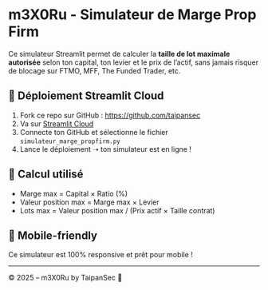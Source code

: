 
# m3X0Ru - Simulateur de Marge Prop Firm

Ce simulateur Streamlit permet de calculer la **taille de lot maximale autorisée** selon ton capital, ton levier et le prix de l’actif, sans jamais risquer de blocage sur FTMO, MFF, The Funded Trader, etc.

## 🚀 Déploiement Streamlit Cloud
1. Fork ce repo sur GitHub : https://github.com/taipansec
2. Va sur [Streamlit Cloud](https://share.streamlit.io)
3. Connecte ton GitHub et sélectionne le fichier `simulateur_marge_propfirm.py`
4. Lance le déploiement ➝ ton simulateur est en ligne !

## 🧠 Calcul utilisé
- Marge max = Capital × Ratio (%)
- Valeur position max = Marge max × Levier
- Lots max = Valeur position max / (Prix actif × Taille contrat)

## 📱 Mobile-friendly
Ce simulateur est 100% responsive et prêt pour mobile !

---

© 2025 – m3X0Ru by TaipanSec 💠
